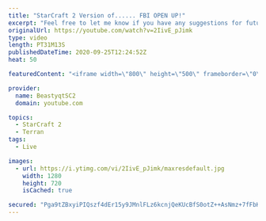 ```yaml
---
title: "StarCraft 2 Version of...... FBI OPEN UP!"
excerpt: "Feel free to let me know if you have any suggestions for future videos. Enjoy this one and have a great day :)  If you are enjoying my YouTube content, check out my live stream on Twitch! Streaming pretty much every day, starting time is at 3 PM CET. Link to my stream is down below.  ►Twitch:   https://www.twitch.tv/beastyqt"
originalUrl: https://youtube.com/watch?v=2IivE_pJimk
type: video
length: PT31M13S
publishedDateTime: 2020-09-25T12:24:52Z
heat: 50

featuredContent: "<iframe width=\"800\" height=\"500\" frameborder=\"0\" src=\"https://www.youtube.com/embed/2IivE_pJimk\" allow=\"accelerometer; autoplay; encrypted-media; gyroscope; picture-in-picture\" allowfullscreen></iframe>"

provider:
  name: BeastyqtSC2
  domain: youtube.com

topics:
  - StarCraft 2
  - Terran
tags:
  - Live

images:
  - url: https://i.ytimg.com/vi/2IivE_pJimk/maxresdefault.jpg
    width: 1280
    height: 720
    isCached: true

secured: "Pga9tZBxyiPIQszf4dEr15y9JMnlFLz6kcnjQeKUcBfS0otZ++AsNmz+7fFbKX9koFDJpliZyN+RFS5/3X1cPwOSEVEdo2Kr7BvJEDHEjZSYIxnGnTKmoCltolBHHbPHCPl+B0VTgs7HUqJX3hf9BIViDtCstxW5Kdu/kLHAppdPeLoVkayhma+Qf7oRn/OhSoXLaJnTDKiFlU5UeB0azPNNsoNoeuEN1+YHo/pFOjiplC6XSs9gshJ/i1u/cRAKkJtWbWG6yp6tfXbMQ5dNtnpmDWiq1j7RSuU5TBMN8gBw+0bHxZDaApccZCBoFUQxiG6x8ANuXs16sXaCix+7cVTICfqkQMlG22FcWIcCjeQV8qozC4cYCCxcKzSNUMVXwLgbmOVOpXiJz2ICNA81GuyjjkZI+NYW9+HFZx8qZ1M=;Xet8K3UJ0eVP5N9byur3Zg=="
---
```


